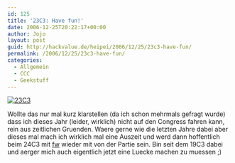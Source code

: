 ```yaml
---
id: 125
title: '23C3: Have fun!'
date: 2006-12-25T20:22:17+00:00
author: Jojo
layout: post
guid: http://hackvalue.de/heipei/2006/12/25/23c3-have-fun/
permalink: /2006/12/25/23c3-have-fun/
categories:
  - Allgemein
  - CCC
  - Geekstuff
---
```

[<img src="/weblog/23c3.jpg" alt="23C3" class="alignleft" />](http://events.ccc.de/congress/2006/Home)
  
Wollte das nur mal kurz klarstellen (da ich schon mehrmals gefragt wurde) dass ich dieses Jahr (leider, wirklich) nicht auf den Congress fahren kann, rein aus zeitlichen Gruenden. Waere gerne wie die letzten Jahre dabei aber dieses mal mach ich wirklich mal eine Auszeit und werd dann hoffentlich beim 24C3 mit [fw](http://hackvalue.de) wieder mit von der Partie sein. Bin seit dem 19C3 dabei und aerger mich auch eigentlich jetzt eine Luecke machen zu muessen ;)
